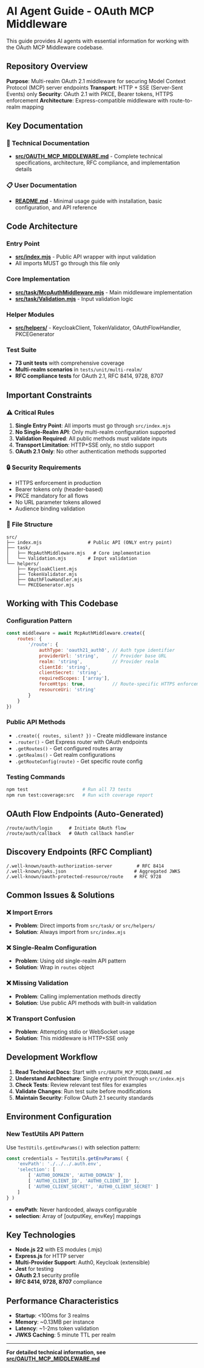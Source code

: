 # AI Agent Guide - OAuth MCP Middleware

This guide provides AI agents with essential information for working with the OAuth MCP Middleware codebase.

## Repository Overview

**Purpose**: Multi-realm OAuth 2.1 middleware for securing Model Context Protocol (MCP) server endpoints
**Transport**: HTTP + SSE (Server-Sent Events) only
**Security**: OAuth 2.1 with PKCE, Bearer tokens, HTTPS enforcement
**Architecture**: Express-compatible middleware with route-to-realm mapping

## Key Documentation

### 📖 Technical Documentation
- **[src/OAUTH_MCP_MIDDLEWARE.md](./src/OAUTH_MCP_MIDDLEWARE.md)** - Complete technical specifications, architecture, RFC compliance, and implementation details

### 📋 User Documentation  
- **[README.md](./README.md)** - Minimal usage guide with installation, basic configuration, and API reference

## Code Architecture

### Entry Point
- **[src/index.mjs](./src/index.mjs)** - Public API wrapper with input validation
- All imports MUST go through this file only

### Core Implementation
- **[src/task/McpAuthMiddleware.mjs](./src/task/McpAuthMiddleware.mjs)** - Main middleware implementation
- **[src/task/Validation.mjs](./src/task/Validation.mjs)** - Input validation logic

### Helper Modules
- **[src/helpers/](./src/helpers/)** - KeycloakClient, TokenValidator, OAuthFlowHandler, PKCEGenerator

### Test Suite
- **73 unit tests** with comprehensive coverage
- **Multi-realm scenarios** in `tests/unit/multi-realm/`
- **RFC compliance tests** for OAuth 2.1, RFC 8414, 9728, 8707

## Important Constraints

### ⚠️ Critical Rules
1. **Single Entry Point**: All imports must go through `src/index.mjs`
2. **No Single-Realm API**: Only multi-realm configuration supported
3. **Validation Required**: All public methods must validate inputs
4. **Transport Limitation**: HTTP+SSE only, no stdio support
5. **OAuth 2.1 Only**: No other authentication methods supported

### 🔒 Security Requirements
- HTTPS enforcement in production
- Bearer tokens only (header-based)
- PKCE mandatory for all flows
- No URL parameter tokens allowed
- Audience binding validation

### 📁 File Structure
```
src/
├── index.mjs                 # Public API (ONLY entry point)
├── task/
│   ├── McpAuthMiddleware.mjs   # Core implementation
│   └── Validation.mjs        # Input validation
└── helpers/
    ├── KeycloakClient.mjs
    ├── TokenValidator.mjs
    ├── OAuthFlowHandler.mjs
    └── PKCEGenerator.mjs
```

## Working with This Codebase

### Configuration Pattern
```javascript
const middleware = await McpAuthMiddleware.create({
    routes: {
        '/route': {
            authType: 'oauth21_auth0', // Auth type identifier
            providerUrl: 'string',     // Provider base URL
            realm: 'string',           // Provider realm
            clientId: 'string',
            clientSecret: 'string',
            requiredScopes: ['array'],
            forceHttps: true,          // Route-specific HTTPS enforcement
            resourceUri: 'string'
        }
    }
})
```

### Public API Methods
- `.create({ routes, silent? })` - Create middleware instance
- `.router()` - Get Express router with OAuth endpoints
- `.getRoutes()` - Get configured routes array
- `.getRealms()` - Get realm configurations
- `.getRouteConfig(route)` - Get specific route config

### Testing Commands
```bash
npm test                    # Run all 73 tests
npm run test:coverage:src   # Run with coverage report
```

## OAuth Flow Endpoints (Auto-Generated)
```
/route/auth/login      # Initiate OAuth flow
/route/auth/callback   # OAuth callback handler
```

## Discovery Endpoints (RFC Compliant)
```
/.well-known/oauth-authorization-server         # RFC 8414
/.well-known/jwks.json                         # Aggregated JWKS
/.well-known/oauth-protected-resource/route    # RFC 9728
```

## Common Issues & Solutions

### ❌ Import Errors
- **Problem**: Direct imports from `src/task/` or `src/helpers/`
- **Solution**: Always import from `src/index.mjs`

### ❌ Single-Realm Configuration
- **Problem**: Using old single-realm API pattern
- **Solution**: Wrap in `routes` object

### ❌ Missing Validation
- **Problem**: Calling implementation methods directly
- **Solution**: Use public API methods with built-in validation

### ❌ Transport Confusion  
- **Problem**: Attempting stdio or WebSocket usage
- **Solution**: This middleware is HTTP+SSE only

## Development Workflow

1. **Read Technical Docs**: Start with `src/OAUTH_MCP_MIDDLEWARE.md`
2. **Understand Architecture**: Single entry point through `src/index.mjs`
3. **Check Tests**: Review relevant test files for examples
4. **Validate Changes**: Run test suite before modifications
5. **Maintain Security**: Follow OAuth 2.1 security standards

## Environment Configuration

### New TestUtils API Pattern
Use `TestUtils.getEnvParams()` with selection pattern:

```javascript
const credentials = TestUtils.getEnvParams( {
    'envPath': './../../.auth.env',
    'selection': [
        [ 'AUTH0_DOMAIN', 'AUTH0_DOMAIN' ],
        [ 'AUTH0_CLIENT_ID', 'AUTH0_CLIENT_ID' ],
        [ 'AUTH0_CLIENT_SECRET', 'AUTH0_CLIENT_SECRET' ]
    ]
} )
```

- **envPath**: Never hardcoded, always configurable
- **selection**: Array of [outputKey, envKey] mappings

## Key Technologies

- **Node.js 22** with ES modules (.mjs)
- **Express.js** for HTTP server
- **Multi-Provider Support**: Auth0, Keycloak (extensible)
- **Jest** for testing
- **OAuth 2.1** security profile
- **RFC 8414, 9728, 8707** compliance

## Performance Characteristics

- **Startup**: <100ms for 3 realms
- **Memory**: ~0.13MB per instance  
- **Latency**: ~1-2ms token validation
- **JWKS Caching**: 5 minute TTL per realm

---

**For detailed technical information, see [src/OAUTH_MCP_MIDDLEWARE.md](./src/OAUTH_MCP_MIDDLEWARE.md)**